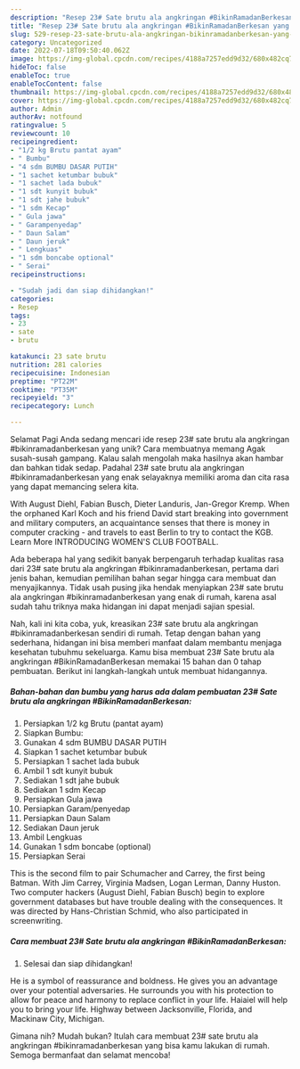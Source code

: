 ```yaml
---
description: "Resep 23# Sate brutu ala angkringan #BikinRamadanBerkesan yang Lezat, Sempurna"
title: "Resep 23# Sate brutu ala angkringan #BikinRamadanBerkesan yang Lezat, Sempurna"
slug: 529-resep-23-sate-brutu-ala-angkringan-bikinramadanberkesan-yang-lezat-sempurna
category: Uncategorized
date: 2022-07-18T09:50:40.062Z
image: https://img-global.cpcdn.com/recipes/4188a7257edd9d32/680x482cq70/23-sate-brutu-ala-angkringan-bikinramadanberkesan-foto-resep-utama.jpg
hideToc: false
enableToc: true
enableTocContent: false
thumbnail: https://img-global.cpcdn.com/recipes/4188a7257edd9d32/680x482cq70/23-sate-brutu-ala-angkringan-bikinramadanberkesan-foto-resep-utama.jpg
cover: https://img-global.cpcdn.com/recipes/4188a7257edd9d32/680x482cq70/23-sate-brutu-ala-angkringan-bikinramadanberkesan-foto-resep-utama.jpg
author: Admin
authorAv: notfound
ratingvalue: 5
reviewcount: 10
recipeingredient:
- "1/2 kg Brutu pantat ayam"
- " Bumbu"
- "4 sdm BUMBU DASAR PUTIH"
- "1 sachet ketumbar bubuk"
- "1 sachet lada bubuk"
- "1 sdt kunyit bubuk"
- "1 sdt jahe bubuk"
- "1 sdm Kecap"
- " Gula jawa"
- " Garampenyedap"
- " Daun Salam"
- " Daun jeruk"
- " Lengkuas"
- "1 sdm boncabe optional"
- " Serai"
recipeinstructions:

- "Sudah jadi dan siap dihidangkan!"
categories:
- Resep
tags:
- 23
- sate
- brutu

katakunci: 23 sate brutu 
nutrition: 281 calories
recipecuisine: Indonesian
preptime: "PT22M"
cooktime: "PT35M"
recipeyield: "3"
recipecategory: Lunch

---
```



Selamat Pagi Anda sedang mencari ide resep 23# sate brutu ala angkringan #bikinramadanberkesan yang unik? Cara membuatnya memang Agak susah-susah gampang. Kalau salah mengolah maka hasilnya akan hambar dan bahkan tidak sedap. Padahal 23# sate brutu ala angkringan #bikinramadanberkesan yang enak selayaknya memiliki aroma dan cita rasa yang dapat memancing selera kita.


With August Diehl, Fabian Busch, Dieter Landuris, Jan-Gregor Kremp. When the orphaned Karl Koch and his friend David start breaking into government and military computers, an acquaintance senses that there is money in computer cracking - and travels to east Berlin to try to contact the KGB. Learn More INTRODUCING WOMEN&#39;S CLUB FOOTBALL.

Ada beberapa hal yang sedikit banyak berpengaruh terhadap kualitas rasa dari 23# sate brutu ala angkringan #bikinramadanberkesan, pertama dari jenis bahan, kemudian pemilihan bahan segar hingga cara membuat dan menyajikannya. Tidak usah pusing jika hendak menyiapkan 23# sate brutu ala angkringan #bikinramadanberkesan yang enak di rumah, karena asal sudah tahu triknya maka hidangan ini dapat menjadi sajian spesial.


Nah, kali ini kita coba, yuk, kreasikan 23# sate brutu ala angkringan #bikinramadanberkesan sendiri di rumah. Tetap dengan bahan yang sederhana, hidangan ini bisa memberi manfaat dalam membantu menjaga kesehatan tubuhmu sekeluarga. Kamu bisa membuat 23# Sate brutu ala angkringan #BikinRamadanBerkesan memakai 15 bahan dan 0 tahap pembuatan. Berikut ini langkah-langkah untuk membuat hidangannya.

<!--inarticleads1-->

##### Bahan-bahan dan bumbu yang harus ada dalam pembuatan 23# Sate brutu ala angkringan #BikinRamadanBerkesan:

1. Persiapkan 1/2 kg Brutu (pantat ayam)
1. Siapkan  Bumbu:
1. Gunakan 4 sdm BUMBU DASAR PUTIH
1. Siapkan 1 sachet ketumbar bubuk
1. Persiapkan 1 sachet lada bubuk
1. Ambil 1 sdt kunyit bubuk
1. Sediakan 1 sdt jahe bubuk
1. Sediakan 1 sdm Kecap
1. Persiapkan  Gula jawa
1. Persiapkan  Garam/penyedap
1. Persiapkan  Daun Salam
1. Sediakan  Daun jeruk
1. Ambil  Lengkuas
1. Gunakan 1 sdm boncabe (optional)
1. Persiapkan  Serai


This is the second film to pair Schumacher and Carrey, the first being Batman. With Jim Carrey, Virginia Madsen, Logan Lerman, Danny Huston. Two computer hackers (August Diehl, Fabian Busch) begin to explore government databases but have trouble dealing with the consequences. It was directed by Hans-Christian Schmid, who also participated in screenwriting. 

<!--inarticleads2-->

##### Cara membuat 23# Sate brutu ala angkringan #BikinRamadanBerkesan:


1. Selesai dan siap dihidangkan!

He is a symbol of reassurance and boldness. He gives you an advantage over your potential adversaries. He surrounds you with his protection to allow for peace and harmony to replace conflict in your life. Haiaiel will help you to bring your life. Highway between Jacksonville, Florida, and Mackinaw City, Michigan. 

Gimana nih? Mudah bukan? Itulah cara membuat 23# sate brutu ala angkringan #bikinramadanberkesan yang bisa kamu lakukan di rumah. Semoga bermanfaat dan selamat mencoba!
